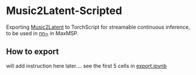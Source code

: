 # Music2Latent-Scripted

Exporting [Music2Latent](https://github.com/SonyCSLParis/music2latent.git) to TorchScript for streamable continuous inference, to be used in [nn~](https://github.com/acids-ircam/nn_tilde.git) in MaxMSP.  




## How to export  


<!-- 1. Please download the pre-trained Music2Latent model [here](https://huggingface.co/SonyCSLParis/music2latent)   -->


will add instruction here later.... see the first 5 cells in [export.ipynb](export.ipynb)